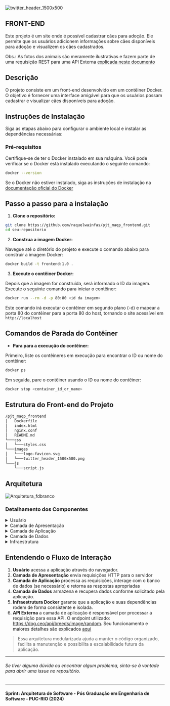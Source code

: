 ![twitter_header_1500x500](https://github.com/user-attachments/assets/95aa6c44-13b4-410d-a3fd-cc0a566da9f0)
## FRONT-END
Este projeto é um site onde é possível cadastrar cães para adoção. Ele permite que os usuários adicionem informações sobre cães disponíveis para adoção e visualizem os cães cadastrados.

Obs.: As fotos dos animais são meramente ilustrativas e fazem parte de uma requisição REST para uma API Externa [explicada neste documento](https://github.com/raquelwainfas/pjt_maqp_backend)

## Descrição

O projeto consiste em um front-end desenvolvido em um contêiner Docker. O objetivo é fornecer uma interface amigável para que os usuários possam cadastrar e visualizar cães disponíveis para adoção.

## Instruções de Instalação

Siga as etapas abaixo para configurar o ambiente local e instalar as dependências necessárias:

### Pré-requisitos

Certifique-se de ter o Docker instalado em sua máquina. Você pode verificar se o Docker está instalado executando o seguinte comando:

```sh
docker --version
```

Se o Docker não estiver instalado, siga as instruções de instalação na [documentação oficial do Docker](https://docs.docker.com/)

## Passo a passo para a instalação

1. **Clone o repositório:**
```sh
git clone https://github.com/raquelwainfas/pjt_maqp_frontend.git
cd seu-repositorio
```
2. **Construa a imagem Docker:**

Navegue até o diretório do projeto e execute o comando abaixo para construir a imagem Docker:
```sh
docker build -t frontend:1.0 .
```
3. **Execute o contêiner Docker:**

Depois que a imagem for construída, será informado o ID da imagem. Execute o seguinte comando para iniciar o contêiner:
```sh
docker run --rm -d -p 80:80 <id da imagem>
```

Este comando irá executar o contêiner em segundo plano (-d) e mapear a porta 80 do contêiner para a porta 80 do host, tornando o site acessível em `http://localhost`

## Comandos de Parada do Contêiner

* **Para para a execução do contêiner:**
 
Primeiro, liste os contêineres em execução para encontrar o ID ou nome do contêiner:
```sh
docker ps
```
Em seguida, pare o contêiner usando o ID ou nome do contêiner:
```sh
docker stop <container_id_or_name>
```

## Estrutura do Front-end do Projeto
```sh
/pjt_maqp_frontend
│   Dockerfile
│   index.html
│   nginx.conf
│   README.md
└───css
│   └───styles.css
└───images
│   └───logo-favicon.svg
│   └───twitter_header_1500x500.png
└───js
    └───script.js
```

## Arquitetura

![Arquitetura_fdbranco](https://github.com/user-attachments/assets/4c8036fe-9d99-44aa-a614-a071cf772917)

### Detalhamento dos Componentes

<details>
<summary>Usuário</summary>
Interage com a aplicação através de um navegador web.
</details>

<details>
<summary>Camada de Apresentação</summary>

* **HTML:** Estrutura da página.
* **CSS:** Estilização da página.
* **JavaScript:** Comportamento dinâmico e interatividade.
* **Bootstrap:** Framework CSS para estilização responsiva e componentes prontos.
</details>

<details>
<summary>Camada de Aplicação</summary>

* **Flask:** Gerencia rotas, lógica de negócio e renderização de templates.
* **app.py:** Arquivo principal onde a aplicação Flask é configurada e executada.
</details>

<details>
<summary>Camada de Dados</summary>

**SQLite:** Banco de dados relacional para armazenar informações sobre os pets disponíveis para adoção.
</details>

<details>
<summary>Infraestrutura</summary>

**Docker:** Ferramenta para criar contêineres que encapsulam a aplicação e suas dependências.
</details>

## Entendendo o Fluxo de Interação
1. **Usuário** acessa a aplicação através do navegador.
2. **Camada de Apresentação** envia requisições HTTP para o servidor
3. **Camada de Aplicação** processa as requisições, interage com o banco de dados (se necessário) e retorna as respostas apropriadas
4. **Camada de Dados** armazena e recupera dados conforme solicitado pela aplicação.
5. **Infraestrutura Docker** garante que a aplicação e suas dependências rodem de forma consistente e isolada.
6. **API Externa** a camada de aplicação é responsável por processar a requisição para essa API. O endpoint utilizado: https://dog.ceo/api/breeds/image/random. Seu funcionamento e maiores detalhes são explicados [aqui](https://github.com/raquelwainfas/pjt_maqp_backend)

>Essa arquitetura modularizada ajuda a manter o código organizado, facilita a manutenção e possibilita a escalabilidade futura da aplicação.

***



###### Se tiver alguma dúvida ou encontrar algum problema, sinta-se à vontade para abrir uma issue no repositório.

***
#### Sprint: Arquitetura de Software - Pós Graduação em Engenharia de Software - PUC-RIO (2024)



